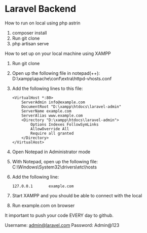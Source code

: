 # Laravel Backend

How to run on local using php astrin
1. composer install
2. Run git clone
3. php artisan serve

How to set up on your local machine using XAMPP

1. Run git clone
2. Open up the following file in notepad(++): D:\xampp\apache\conf\extra\httpd-vhosts.conf
3. Add the following lines to this file: 

    ```
    <VirtualHost *:80>
        ServerAdmin info@example.com
        DocumentRoot "D:\xampp\htdocs\laravel-admin"
        ServerName example.com
        ServerAlias www.example.com
        <Directory "D:\xampp\htdocs\laravel-admin">
            Options Indexes FollowSymLinks
            AllowOverride All
            Require all granted
        </Directory>
    </VirtualHost>
    ```

4. Open Notepad in Administrator mode
5. With Notepad, open up the following file: C:\Windows\System32\drivers\etc\hosts
6. Add the following line:

    ```
   127.0.0.1       example.com
    ```

7. Start XAMPP and you should be able to connect with the local

8. Run example.com on browser

It important to push your code EVERY day to github. 

Username: admin@laravel.com
Password: Admin@123
